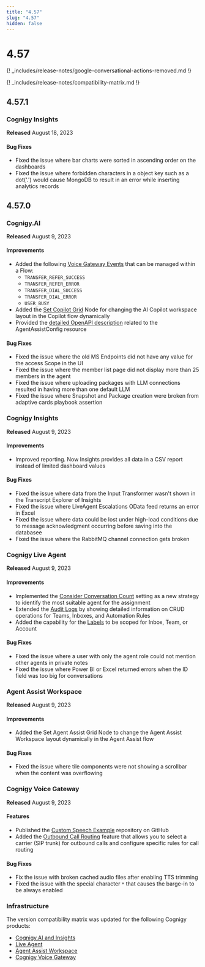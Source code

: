 ```yaml
---
title: "4.57"
slug: "4.57"
hidden: false
---
```


# 4.57

{! _includes/release-notes/google-conversational-actions-removed.md !}

{! _includes/release-notes/compatibility-matrix.md !}

## 4.57.1

### Cognigy Insights

**Released** August 18, 2023

#### Bug Fixes

- Fixed the issue where bar charts were sorted in ascending order on the dashboards
- Fixed the issue where forbidden characters in a object key such as a dot('.') would cause MongoDB to result in an error while inserting analytics records

## 4.57.0

### Cognigy.AI

**Released** August 9, 2023

#### Improvements

- Added the following [Voice Gateway Events](../voice-gateway/references/events/overview.md) that can be managed within a Flow:
    - `TRANSFER_REFER_SUCCESS`
    - `TRANSFER_REFER_ERROR`
    - `TRANSFER_DIAL_SUCCESS`
    - `TRANSFER_DIAL_ERROR`
    - `USER_BUSY`
- Added the [Set Copilot Grid](../ai/build/node-reference/ai-copilot/set-grid.md) Node for changing the AI Copilot workspace layout in the Copilot flow dynamically
- Provided the [detailed OpenAPI description](https://api-trial.cognigy.ai/openapi#post-/v2.0/agentassistconfigs) related to the AgentAssistConfig resource

#### Bug Fixes

- Fixed the issue where the old MS Endpoints did not have any value for the access Scope in the UI
- Fixed the issue where the member list page did not display more than 25 members in the agent
- Fixed the issue where uploading packages with LLM connections resulted in having more than one default LLM
- Fixed the issue where Snapshot and Package creation were broken from adaptive cards playbook assertion

### Cognigy Insights

**Released** August 9, 2023

#### Improvements

- Improved reporting. Now Insights provides all data in a CSV report instead of limited dashboard values

#### Bug Fixes

- Fixed the issue where data from the Input Transformer wasn't shown in the Transcript Explorer of Insights
- Fixed the issue where LiveAgent Escalations OData feed returns an error in Excel
- Fixed the issue where data could be lost under high-load conditions due to message acknowledgment occurring before saving into the databasee
- Fixed the issue where the RabbitMQ channel connection gets broken

### Cognigy Live Agent

**Released** August 9, 2023

#### Improvements

- Implemented the [Consider Conversation Count](../live-agent/conversation/conversation-routing/automatic-mode.md) setting as a new strategy to identify the most suitable agent for the assignment
- Extended the [Audit Logs](../live-agent/settings/audit-logs.md) by showing detailed information on CRUD operations for Teams, Inboxes, and Automation Rules
- Added the capability for the [Labels](../live-agent/settings/labels.md) to be scoped for Inbox, Team, or Account

#### Bug Fixes

- Fixed the issue where a user with only the agent role could not mention other agents in private notes
- Fixed the issue where Power BI or Excel returned errors when the ID field was too big for conversations

### Agent Assist Workspace

**Released** August 9, 2023

#### Improvements

- Added the Set Agent Assist Grid Node to change the Agent Assist Workspace layout dynamically in the Agent Assist flow

#### Bug Fixes

- Fixed the issue where tile components were not showing a scrollbar when the content was overflowing

### Cognigy Voice Gateway

**Released** August 9, 2023

#### Features

- Published the [Custom Speech Example](https://github.com/Cognigy/custom-speech-example) repository on GitHub
- Added the [Outbound Call Routing](../voice-gateway/webapp/outbound-call-routing.md) feature that allows you to select a carrier (SIP trunk) for outbound calls and configure specific rules for call routing

#### Bug Fixes

- Fix the issue with broken cached audio files after enabling TTS trimming
- Fixed the issue with the special character `*` that causes the barge-in to be always enabled

### Infrastructure

The version compatibility matrix was updated for the following Cognigy products:

- [Cognigy.AI and Insights](../ai/installation/version-compatibility-matrix.md)
- [Live Agent](../live-agent/installation/deployment/version-compatibility-matrix.md)
- [Agent Assist Workspace](../ai-copilot/installation/version-compatibility-matrix.md)
- [Cognigy Voice Gateway](../voice-gateway/installation/version-compatibility-matrix.md)



